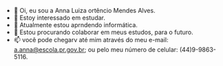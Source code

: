 - 👋 Oi, eu sou a Anna Luiza ortêncio Mendes Alves.
- 👀 Estoy interessado em estudar.
- 🌱 Atualmente estou aprndendo informática.
- 💞️ Estou procurando colaborar em meus estudos, para o futuro.
- 📫 você pode chegarv até mim através do meu e-mail: a.anna@escola.pr.gov.br; ou pelo meu número de celular: (44)9-9863-5116.

<!---
annaortencio/annaortencio é um repositório ✨ especial ✨ porque seu `README.md` (este arquivo) aparece no seu perfil GitHub.
Você pode clicar no link Visualizar para dar uma olhada nas suas alterações.
--->
